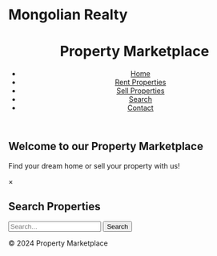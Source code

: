 # Mongolian Realty
<!DOCTYPE html>
<html lang="en">
<head>
    <meta charset="UTF-8">
    <meta name="viewport" content="width=device-width, initial-scale=1.0">
    <title>Property Marketplace</title>
    <link rel="stylesheet" href="styles.css">
</head>
<body>

<header>
    <h1>Property Marketplace</h1>
    <nav>
        <ul>
            <li><a href="#home">Home</a></li>
            <li><a href="#rent">Rent Properties</a></li>
            <li><a href="#sell">Sell Properties</a></li>
            <li><a href="javascript:void(0);" onclick="openSearchModal()">Search</a></li>
            <!-- Add a button to open the search modal -->
            <li><a href="#contact">Contact</a></li>
        </ul>
    </nav>
</header>

<section id="home">
    <h2>Welcome to our Property Marketplace</h2>
    <p>Find your dream home or sell your property with us!</p>
</section>

<section id="search">
    <!-- Add a search modal -->
    <div id="searchModal" class="modal">
        <div class="modal-content">
            <span class="close" onclick="closeSearchModal()">&times;</span>
            <h2>Search Properties</h2>
            <input type="text" id="searchInput" placeholder="Search...">
            <button onclick="searchProperties()">Search</button>
            <div id="searchResults"></div>
        </div>
    </div>
</section>

<script src="script.js"></script>

<footer>
    <p>&copy; 2024 Property Marketplace</p>
</footer>

</body>
</html>
